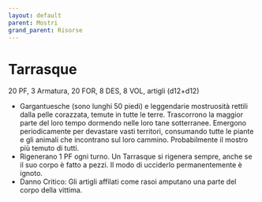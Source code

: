 ```yaml
---
layout: default
parent: Mostri
grand_parent: Risorse
---
```


# Tarrasque

20 PF, 3 Armatura, 20 FOR, 8 DES, 8 VOL, artigli (d12+d12)

- Gargantuesche (sono lunghi 50 piedi) e leggendarie mostruosità rettili dalla pelle corazzata, temute in tutte le terre. Trascorrono la maggior parte del loro tempo dormendo nelle loro tane sotterranee. Emergono periodicamente per devastare vasti territori, consumando tutte le piante e gli animali che incontrano sul loro cammino. Probabilmente il mostro più temuto di tutti.
- Rigenerano 1 PF ogni turno. Un Tarrasque si rigenera sempre, anche se il suo corpo è fatto a pezzi. Il modo di ucciderlo permanentemente è ignoto.
- Danno Critico: Gli artigli affilati come rasoi amputano una parte del corpo della vittima.
